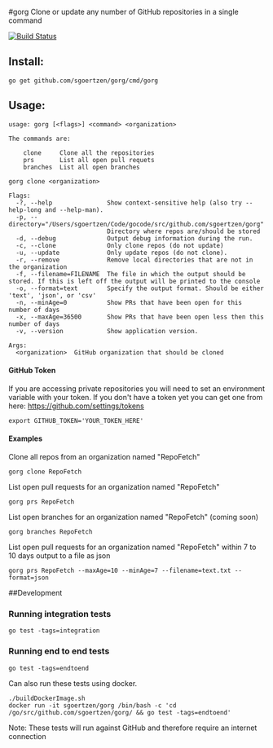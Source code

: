 #gorg
Clone or update any number of GitHub repositories in a single command

[![Build Status](https://travis-ci.org/sgoertzen/gorg.svg?branch=master)](https://travis-ci.org/sgoertzen/gorg)

## Install:
```
go get github.com/sgoertzen/gorg/cmd/gorg
```

## Usage:
```
usage: gorg [<flags>] <command> <organization>

The commands are:

    clone     Clone all the repositories
    prs       List all open pull requets
    branches  List all open branches 

gorg clone <organization>

Flags:
  -?, --help               Show context-sensitive help (also try --help-long and --help-man).
  -p, --directory="/Users/sgoertzen/Code/gocode/src/github.com/sgoertzen/gorg"
                           Directory where repos are/should be stored
  -d, --debug              Output debug information during the run.
  -c, --clone              Only clone repos (do not update)
  -u, --update             Only update repos (do not clone).
  -r, --remove             Remove local directories that are not in the organization
  -f, --filename=FILENAME  The file in which the output should be stored. If this is left off the output will be printed to the console
  -o, --format=text        Specify the output format. Should be either 'text', 'json', or 'csv'
  -n, --minAge=0           Show PRs that have been open for this number of days
  -x, --maxAge=36500       Show PRs that have been open less then this number of days
  -v, --version            Show application version.

Args:
  <organization>  GitHub organization that should be cloned
```

#### GitHub Token
If you are accessing private repositories you will need to set an environment variable with your token.  If you don't have a token yet you can get one from here: https://github.com/settings/tokens 
```
export GITHUB_TOKEN='YOUR_TOKEN_HERE'
```

#### Examples
Clone all repos from an organization named "RepoFetch"
```
gorg clone RepoFetch 
```

List open pull requests for an organization named "RepoFetch"
```
gorg prs RepoFetch 
```

List open branches for an organization named "RepoFetch" (coming soon)
```
gorg branches RepoFetch 
```


List open pull requests for an organization named "RepoFetch" within 7 to 10 days output to a file as json
```
gorg prs RepoFetch --maxAge=10 --minAge=7 --filename=text.txt --format=json
```

##Development
### Running integration tests
```
go test -tags=integration
```
### Running end to end tests
```
go test -tags=endtoend
```
Can also run these tests using docker. 
```
./buildDockerImage.sh
docker run -it sgoertzen/gorg /bin/bash -c 'cd /go/src/github.com/sgoertzen/gorg/ && go test -tags=endtoend'
```
Note: These tests will run against GitHub and therefore require an internet connection